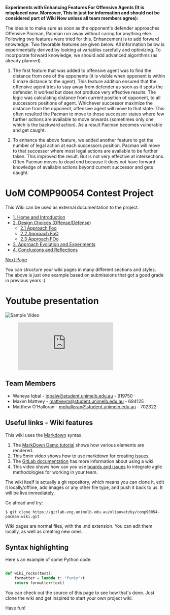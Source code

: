 **Experiments with Enhancing Features For Offensive Agents (It is misplaced now. Moreover, This in just for information and should not be considered part of Wiki Now unless all team members agree):**

The idea is to make sure as soon as the opponent's defender approaches Offensive Pacman, Pacman run away without caring for anything else. Following two features were tried for this. Enhancement is to add forward knowledge. Two favorable features are given below. All information below is experimentally derived by looking at variables carefully and optimizing. To incorporate forward knowledge, we should add advanced algorithms (as already planned).

1. The first feature that was added to offensive agent was to find the distance from one of the opponents (it is visible when opponent is within 5 maze distance to the agent). This feature addition ensured that the offensive agent tries to stay away from defender as soon as it spots the defender. It worked but does not produce very effective results. The logic was calculating distance from current position of opponent, to all successors positions of agent. Whichever successor maximize the distance from the opponent, offensive agent will move to that state. This often resulted the Pacman to move to those successor states where few further actions are available to move onwards (sometimes only one which is the backward action). As a result Pacman becomes vulnerable and get caught.

2. To enhance the above feature, we added another feature to get the number of legal action at each successors position. Pacman will move to that successor where most legal actions are available to be further taken. This improved the result. But is not very effective at intersections. Often Pacman moves to dead end because it does not have forward knowledge of available actions beyond current successor and gets caught.


# UoM COMP90054 Contest Project

This Wiki can be used as external documentation to the project.
- [1. Home and Introduction](/home)
- [2. Design Choices (Offense/Defense)](/2_0_design_choices)
    - [2.1 Approach Foo](/2_1_approach)
    - [2.2 Approach FoO](/2_2_approach)
    - [2.3 Approach FOo](/2_3_approach)
- [3. Approach Evolution and Experiments](/3_approach_evolution)
- [4. Conclusions and Reflections](/4_conclusions_and_reflections)

[Next Page ](/2_0_design_choices)

You can structure your wiki pages in many different sections and styles. The above is just one example based on submissions that got a good grade in previous years :)

# Youtube presentation

![Sample Video](https://www.youtube.com/embed/enMumwvLAug)

<figure class="video_container">
  <iframe src="https://www.youtube.com/embed/enMumwvLAug" frameborder="0" allowfullscreen="true"> </iframe>
</figure>

## Team Members

* Waneya Iqbal        - iqbalw@student.unimelb.edu.au     - 919750
* Maxim Mattvey       - mattveym@student.unimelb.edu.au   - 694125
* Matthew O'Halloran  - mohalloran@student.unimelb.edu.au - 702322

## Useful links - Wiki features

This wiki uses the [Markdown](http://daringfireball.net/projects/markdown/) syntax. 

1. The [MarkDown Demo tutorial](https://about.gitlab.com/handbook/product/technical-writing/markdown-guide/) shows how various elements are rendered.
2. This 5min video shows how to use markdown for creating [issues](https://www.youtube.com/watch?v=Ix416lAYRSg).
3. The [GitLab documentation](https://docs.gitlab.com/ee/user/project/wiki/) has more information about using a wiki.
4. This video shows how can you use [boards and issues](https://www.youtube.com/watch?v=CiolDtBIOA0) to integrate agile methodologies for working in your team.

The wiki itself is actually a git repository, which means you can clone it, edit it locally/offline, add images or any other file type, and push it back to us. It will be live immediately.

Go ahead and try:

```
$ git clone https://gitlab.eng.unimelb.edu.au/nlipovetzky/comp90054-pacman.wiki.git
```

Wiki pages are normal files, with the .md extension. You can edit them locally, as well as creating new ones.

## Syntax highlighting



Here's an example of some Python code:

```python

def wiki_rocks(text):
    formatter = lambda t: "funky"+t
    return formatter(text)
```


You can check out the source of this page to see how that's done. Just clone the wiki and get inspired to start your own project wiki.


Have fun!